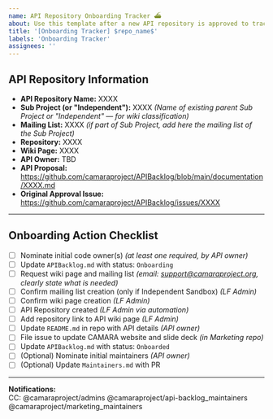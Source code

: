 ```yaml
---
name: API Repository Onboarding Tracker ⛴️
about: Use this template after a new API repository is approved to track onboarding steps.
title: '[Onboarding Tracker] $repo_name$'
labels: 'Onboarding Tracker'
assignees: ''
---
```


<!-- API & Repository Onboarding Tracker -->

## API Repository Information
- **API Repository Name:** XXXX
- **Sub Project (or "Independent"):** XXXX _(Name of existing parent Sub Project or "Independent" — for wiki classification)_
- **Mailing List:** XXXX _(if part of Sub Project, add here the mailing list of the Sub Project)_
- **Repository:** XXXX
- **Wiki Page:** XXXX
- **API Owner:** TBD
- **API Proposal:** https://github.com/camaraproject/APIBacklog/blob/main/documentation/XXXX.md
- **Original Approval Issue:** https://github.com/camaraproject/APIBacklog/issues/XXXX

---

## Onboarding Action Checklist

- [ ] Nominate initial code owner(s) _(at least one required, by API owner)_
- [ ] Update `APIBacklog.md` with status: `Onboarding`
- [ ] Request wiki page and mailing list _(email: support@camaraproject.org, clearly state what is needed)_
- [ ] Confirm mailing list creation (only if Independent Sandbox) _(LF Admin)_
- [ ] Confirm wiki page creation _(LF Admin)_
- [ ] API Repository created _(LF Admin via automation)_
- [ ] Add repository link to API wiki page _(LF Admin)_
- [ ] Update `README.md` in repo with API details _(API owner)_
- [ ] File issue to update CAMARA website and slide deck _(in Marketing repo)_
- [ ] Update `APIBacklog.md` with status: `Onboarded`
- [ ] (Optional) Nominate initial maintainers _(API owner)_
- [ ] (Optional) Update `Maintainers.md` with PR

---

**Notifications:**  
CC: @camaraproject/admins @camaraproject/api-backlog_maintainers @camaraproject/marketing_maintainers
